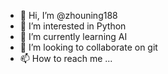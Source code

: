 - 👋 Hi, I’m @zhouning188
- 👀 I’m interested in Python
- 🌱 I’m currently learning AI
- 💞️ I’m looking to collaborate on git
- 📫 How to reach me ...

<!---
zhouning188/zhouning188 is a ✨ special ✨ repository because its `README.md` (this file) appears on your GitHub profile.
You can click the Preview link to take a look at your changes.
--->
